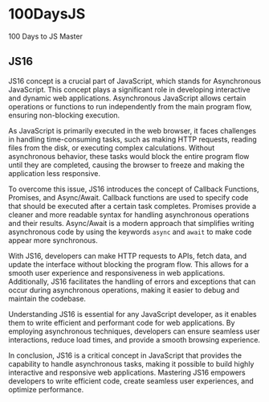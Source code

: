 # 100DaysJS
100 Days to JS Master

## JS16

JS16 concept is a crucial part of JavaScript, which stands for Asynchronous JavaScript. This concept plays a significant role in developing interactive and dynamic web applications. Asynchronous JavaScript allows certain operations or functions to run independently from the main program flow, ensuring non-blocking execution.

As JavaScript is primarily executed in the web browser, it faces challenges in handling time-consuming tasks, such as making HTTP requests, reading files from the disk, or executing complex calculations. Without asynchronous behavior, these tasks would block the entire program flow until they are completed, causing the browser to freeze and making the application less responsive.

To overcome this issue, JS16 introduces the concept of Callback Functions, Promises, and Async/Await. Callback functions are used to specify code that should be executed after a certain task completes. Promises provide a cleaner and more readable syntax for handling asynchronous operations and their results. Async/Await is a modern approach that simplifies writing asynchronous code by using the keywords `async` and `await` to make code appear more synchronous.

With JS16, developers can make HTTP requests to APIs, fetch data, and update the interface without blocking the program flow. This allows for a smooth user experience and responsiveness in web applications. Additionally, JS16 facilitates the handling of errors and exceptions that can occur during asynchronous operations, making it easier to debug and maintain the codebase.

Understanding JS16 is essential for any JavaScript developer, as it enables them to write efficient and performant code for web applications. By employing asynchronous techniques, developers can ensure seamless user interactions, reduce load times, and provide a smooth browsing experience.

In conclusion, JS16 is a critical concept in JavaScript that provides the capability to handle asynchronous tasks, making it possible to build highly interactive and responsive web applications. Mastering JS16 empowers developers to write efficient code, create seamless user experiences, and optimize performance.